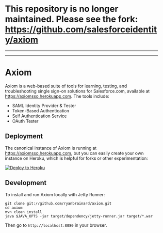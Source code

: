 # This repository is no longer maintained. Please see the fork: https://github.com/salesforceidentity/axiom

---
---

# Axiom
Axiom is a web-based suite of tools for learning, testing, and troubleshooting single sign-on solutions for Salesforce.com,
available at <https://axiomsso.herokuapp.com>. 
The tools include:

 * SAML Identity Provider & Tester
 * Token-Based Authentication
 * Self Authentication Service
 * OAuth Tester

## Deployment

The canonical instance of Axiom is running at <https://axiomsso.herokuapp.com>,
but you can easily create your own instance on Heroku, 
which is helpful for forks or other experimentation:

[![Deploy to Heroku](https://www.herokucdn.com/deploy/button.png)](https://heroku.com/deploy?template=https://github.com/ryanbrainard/axiom)

## Development

To install and run Axiom locally with Jetty Runner:

    git clone git://github.com/ryanbrainard/axiom.git
    cd axiom
    mvn clean install
    java $JAVA_OPTS -jar target/dependency/jetty-runner.jar target/*.war

Then go to `http://localhost:8080` in your browser.
